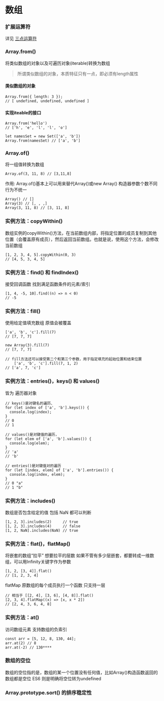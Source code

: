 # 数组

### 扩展运算符
详见 [三点运算符](../operator/three_point.md)
### Array.from()
将类似数组的对象以及可遍历对象(iterable)转换为数组

> 所谓类似数组的对象，本质特征只有一点，即必须有length属性
#### 类似数组的对象
```ecmascript 6
Array.from({ length: 3 });
// [ undefined, undefined, undefined ]
```
#### 实现iteable的接口
```ecmascript 6
Array.from('hello')
// ['h', 'e', 'l', 'l', 'o']

let namesSet = new Set(['a', 'b'])
Array.from(namesSet) // ['a', 'b']
```

### Array.of()
将一组值转换为数组
```ecmascript 6
Array.of(3, 11, 8) // [3,11,8]
```

作用: Array.of()基本上可以用来替代Array()或new Array()
构造器参数个数不同 行为不统一
```ecmascript 6
Array() // []
Array(3) // [, , ,]
Array(3, 11, 8) // [3, 11, 8]
```
### 实例方法：copyWithin()
数组实例的copyWithin()方法，在当前数组内部，将指定位置的成员复制到其他位置（会覆盖原有成员），然后返回当前数组。也就是说，使用这个方法，会修改当前数组

```ecmascript 6
[1, 2, 3, 4, 5].copyWithin(0, 3)
// [4, 5, 3, 4, 5]
```
### 实例方法：find() 和 findIndex()
接受回调函数 找到满足函数条件的元素/索引
```ecmascript 6
[1, 4, -5, 10].find((n) => n < 0)
// -5
```
### 实例方法：fill()
使用给定值填充数组 原值会被覆盖
```ecmascript 6
['a', 'b', 'c'].fill(7)
// [7, 7, 7]

new Array(3).fill(7)
// [7, 7, 7]

// fill方法还可以接受第二个和第三个参数，用于指定填充的起始位置和结束位置
    ['a', 'b', 'c'].fill(7, 1, 2)
// ['a', 7, 'c']
```
### 实例方法：entries()，keys() 和 values()
皆为 遍历器对象
```ecmascript 6
// keys()是对键名的遍历、
for (let index of ['a', 'b'].keys()) {
  console.log(index);
}
// 0
// 1

// values()是对键值的遍历，
for (let elem of ['a', 'b'].values()) {
  console.log(elem);
}
// 'a'
// 'b'

// entries()是对键值对的遍历
for (let [index, elem] of ['a', 'b'].entries()) {
  console.log(index, elem);
}
// 0 "a"
// 1 "b"
```
### 实例方法：includes()
数组是否包含给定的值 包括 NaN 都可以判断
```ecmascript 6
[1, 2, 3].includes(2)     // true
[1, 2, 3].includes(4)     // false
[1, 2, NaN].includes(NaN) // true
```
### 实例方法：flat()，flatMap()
将嵌套的数组“拉平”
想要拉平的层数
如果不管有多少层嵌套，都要转成一维数组，可以用Infinity关键字作为参数
```ecmascript 6
[1, 2, [3, 4]].flat()
// [1, 2, 3, 4]
```

flatMap
原数组的每个成员执行一个函数
只支持一层
```ecmascript 6
// 相当于 [[2, 4], [3, 6], [4, 8]].flat()
[2, 3, 4].flatMap((x) => [x, x * 2])
// [2, 4, 3, 6, 4, 8]
```
### 实例方法：at()
访问数组元素
支持数组的负索引
```ecmascript 6
const arr = [5, 12, 8, 130, 44];
arr.at(2) // 8
arr.at(-2) // 130****
```
### 数组的空位
数组的空位指的是，数组的某一个位置没有任何值，比如Array()构造函数返回的数组都是空位
ES6 则是明确将空位转为undefined
### Array.prototype.sort() 的排序稳定性